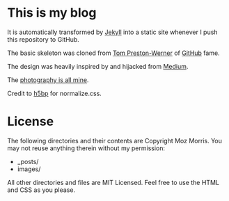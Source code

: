 This is my blog
===============

It is automatically transformed by [Jekyll](http://github.com/mojombo/jekyll) into a static site whenever I push this repository to GitHub.

The basic skeleton was cloned from [Tom Preston-Werner](http://tom.preston-werner.com/) of [GitHub](https://github.com/) fame.

The design was heavily inspired by and hijacked from [Medium](https://medium.com/).

The [photography is all mine](http://pics.mozmorris.co.uk/).

Credit to [h5bp](http://html5boilerplate.com/) for normalize.css.

License
=======

The following directories and their contents are Copyright Moz Morris. You may not reuse anything therein without my permission:

* _posts/
* images/

All other directories and files are MIT Licensed. Feel free to use the HTML and CSS as you please.
